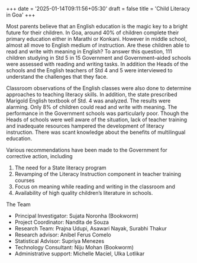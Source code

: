 +++
date = '2025-01-14T09:11:56+05:30'
draft = false
title = 'Child Literacy in Goa'
+++

Most parents believe that an English education is the magic key to a bright future for their children. In Goa, around 40% of children complete their primary education either in Marathi or Konkani. However in middle school, almost all move to English medium of instruction. Are these children able to read and write with meaning in English? To answer this question, 111 children studying in Std 5 in 15 Government and Government–aided schools were assessed with reading and writing tasks. In addition the Heads of the schools and the English teachers of Std 4 and 5 were interviewed to understand the challenges that they face.

Classroom observations of the English classes were also done to determine approaches to teaching literacy skills. In addition, the state prescribed Marigold English textbook of Std. 4 was analyzed. The results were alarming. Only 8% of children could read and write with meaning. The performance in the Government schools was particularly poor. Though the Heads of schools were well aware of the situation, lack of teacher training and inadequate resources hampered the development of literacy instruction. There was scant knowledge about the benefits of multilingual education.

Various recommendations have been made to the Government for corrective action, including

1. The need for a State literacy program
2. Revamping of the Literacy Instruction component in teacher training courses
3. Focus on meaning while reading and writing in the classroom and
4. Availability of high quality children’s literature in schools.

The Team

-   Principal Investigator: Sujata Noronha (Bookworm)
-   Project Coordinator: Nandita de Souza
-   Research Team: Prajna Udupi, Asawari Nayak, Surabhi Thakur
-   Research advisor: Anibel Ferus Comelo
-   Statistical Advisor: Supriya Menezes
-   Technology Consultant: Niju Mohan (Bookworm)
-   Administrative support: Michelle Maciel, Ulka Lotlikar
